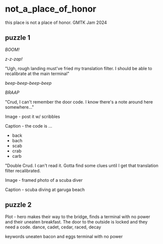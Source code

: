 # not_a_place_of_honor

this place is not a place of honor. GMTK Jam 2024

## puzzle 1

_BOOM!_

_z-z-zap!_

"Ugh, rough landing must've fried my translation filter.
I should be able to recalibrate at the main terminal"

_beep-beep-beep-beep_

_BRAAP_

"Crud, I can't remember the door code. I know there's a note around here somewhere..."

Image - post it w/ scribbles

Caption - the code is ...

- back
- bach
- scab
- crab
- carb

"Double Crud. I can't read it. Gotta find some clues until I get that translation filter recalibrated.

Image - framed photo of a scuba diver

Caption - scuba diving at garuga beach

## puzzle 2

Plot - hero makes their way to the bridge, finds a terminal with no power and their uneaten breakfast. The door to the outside is locked and they need a code.
dance, cadet, cedar, raced, decay

keywords
uneaten bacon and eggs
terminal with no power
